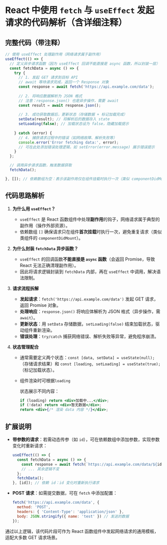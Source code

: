 # React 中使用 `fetch` 与 `useEffect` 发起请求的代码解析（含详细注释）

## 完整代码（带注释）

```jsx
// 使用 useEffect 处理副作用（网络请求属于副作用）
useEffect(() => {
  // 定义异步请求函数（因为 useEffect 回调不能直接是 async 函数，所以封装一层）
  const fetchData = async () => {
    try {
      // 1. 发起 GET 请求到目标 API
      // await 等待请求完成，返回一个 Response 对象
      const response = await fetch('https://api.example.com/data');
      
      // 2. 将响应数据解析为 JSON 格式
      // 注意：response.json() 也是异步操作，需要 await
      const result = await response.json();
      
      // 3. 成功获取数据后，更新状态（存储数据 + 标记加载完成）
      setData(result); // 将解析后的数据存入 state
      setLoading(false); // 加载状态设为 false，隐藏加载提示
      
    } catch (error) {
      // 4. 捕获请求过程中的错误（如网络故障、解析失败等）
      console.error('Error fetching data:', error);
      // 可在此处添加错误处理逻辑，如 setError(error.message) 展示错误提示
    }
  };

  // 调用异步请求函数，触发数据获取
  fetchData();

}, []); // 依赖数组为空：表示该副作用仅在组件挂载时执行一次（类似 componentDidMount）
```

## 代码思路解析

1. **为什么用 `useEffect`？**

   - `useEffect` 是 React 函数组件中处理**副作用**的钩子，网络请求属于典型的副作用（操作外部资源）。
   - 依赖数组 `[]` 确保请求只在组件**首次挂载**时执行一次，避免重复请求（类似类组件的 `componentDidMount`）。

2. **为什么封装 `fetchData` 异步函数？**

   - `useEffect` 的回调函数**不能直接是 `async` 函数**（会返回 Promise，导致 React 无法正确清理副作用）。
   - 因此将请求逻辑封装到 `fetchData` 内部，再在 `useEffect` 中调用，解决语法限制。

3. **请求流程拆解**

   - **发起请求**：`fetch('https://api.example.com/data')` 发起 GET 请求，返回 Promise 对象。
   - **处理响应**：`response.json()` 将响应体解析为 JSON 格式（异步操作，需 `await`）。
   - **更新状态**：用 `setData` 存储数据，`setLoading(false)` 结束加载状态，驱动组件重新渲染。
   - **错误处理**：`try/catch` 捕获网络错误、解析失败等异常，避免程序崩溃。

4. **状态管理配合**

   - 通常需要定义两个状态：`const [data, setData] = useState(null);`（存储请求结果）和 `const [loading, setLoading] = useState(true);`（标记加载状态）。

   - 组件渲染时可根据`loading`

     状态展示不同内容：

     ```jsx
     if (loading) return <div>加载中...</div>;
     if (!data) return <div>暂无数据</div>;
     return <div>{/* 渲染 data 内容 */}</div>;
     ```

## 扩展说明

- **带参数的请求**：若需动态传参（如 `id`），可在依赖数组中添加参数，实现参数变化时重新请求：

  ```jsx
  useEffect(() => {
    const fetchData = async () => {
      const response = await fetch(`https://api.example.com/data/${id}`); // 使用 id 参数
      // ... 其余逻辑不变
    };
    fetchData();
  }, [id]); // 依赖 id：id 变化时重新执行请求
  ```

- **POST 请求**：如需提交数据，可在 `fetch` 中添加配置：

  ```jsx
  fetch('https://api.example.com/data', {
    method: 'POST',
    headers: { 'Content-Type': 'application/json' },
    body: JSON.stringify({ name: 'test' }) // 发送的数据
  });
  ```



通过以上逻辑，该代码片段可作为 React 函数组件中发起网络请求的通用模板，适配大多数 GET 请求场景。